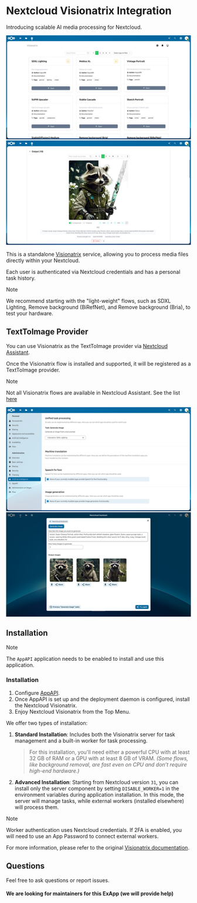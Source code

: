 # Nextcloud Visionatrix Integration

Introducing scalable AI media processing for Nextcloud.

<picture>
  <source media="(prefers-color-scheme: dark)" srcset="./screenshots/visionatrix_1_dark.jpg">
  <img alt="Visionatrix UI" src="./screenshots/visionatrix_1_light.jpg">
</picture>

<picture>
  <source media="(prefers-color-scheme: dark)" srcset="./screenshots/visionatrix_2_dark.jpg">
  <img alt="Visionatrix UI" src="./screenshots/visionatrix_2_light.jpg">
</picture>

This is a standalone [Visionatrix](https://github.com/Visionatrix/Visionatrix) service, allowing you to process media files directly within your Nextcloud.

Each user is authenticated via Nextcloud credentials and has a personal task history.

> [!NOTE]
> We recommend starting with the "light-weight" flows, such as SDXL Lighting, Remove background (BiRefNet), and Remove background (Bria), to test your hardware.

## TextToImage Provider

You can use Visionatrix as the TextToImage provider via [Nextcloud Assistant](https://github.com/nextcloud/assistant).

Once the Visionatrix flow is installed and supported, it will be registered as a TextToImage provider.

> [!NOTE]
> Not all Visionatrix flows are available in Nextcloud Assistant. See the list [here](https://github.com/cloud-py-api/visionatrix/blob/main/ex_app/lib/supported_flows.py)

<picture>
  <source media="(prefers-color-scheme: dark)" srcset="./screenshots/visionatrix_3_dark.jpg">
  <img alt="Visionatrix in Assistant UI" src="./screenshots/visionatrix_3_light.jpg">
</picture>

<picture>
  <source media="(prefers-color-scheme: dark)" srcset="./screenshots/visionatrix_4_dark.jpg">
  <img alt="Visionatrix in Assistant UI" src="./screenshots/visionatrix_4_light.jpg">
</picture>

## Installation

> [!NOTE]
> The `AppAPI` application needs to be enabled to install and use this application.

### Installation

1. Configure [AppAPI](https://github.com/nextcloud/app_api).
2. Once AppAPI is set up and the deployment daemon is configured, install the Nextcloud Visionatrix.
3. Enjoy Nextcloud Visionatrix from the Top Menu.

We offer two types of installation:

1. **Standard Installation**: Includes both the Visionatrix server for task management and a built-in worker for task processing.

	> For this installation, you'll need either a powerful CPU with at least 32 GB of RAM or a GPU with at least 8 GB of VRAM.
	> _(Some flows, like background removal, are fast even on CPU and don’t require high-end hardware.)_

2. **Advanced Installation**: Starting from Nextcloud version `31`, you can install only the server component by setting `DISABLE_WORKER=1` in the environment variables during application installation. In this mode, the server will manage tasks, while external workers (installed elsewhere) will process them.

> [!NOTE]
> Worker authentication uses Nextcloud credentials. If 2FA is enabled, you will need to use an App Password to connect external workers.

For more information, please refer to the original [Visionatrix documentation](https://visionatrix.github.io/VixFlowsDocs/).

## Questions

Feel free to ask questions or report issues.

#### We are looking for maintainers for this ExApp (we will provide help)
